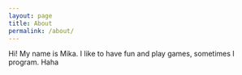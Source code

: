 ```yaml
---
layout: page
title: About
permalink: /about/
---
```


Hi! My name is Mika. I like to have fun and play games, sometimes I
program. Haha
